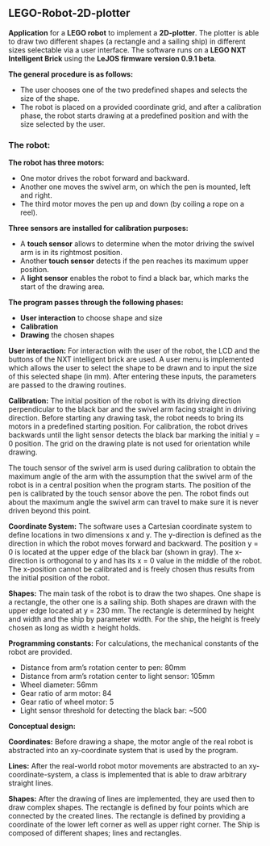 ## LEGO-Robot-2D-plotter

**Application** for a **LEGO robot** to implement a **2D-plotter**. The plotter is able to draw two different shapes (a rectangle and a sailing ship) in different sizes selectable via a user interface. 
The software runs on a **LEGO NXT Intelligent Brick** using the **LeJOS firmware version 0.9.1 beta**.

**The general procedure is as follows:**
- The user chooses one of the two predefined shapes and selects the size of the shape. 
- The robot is placed on a provided coordinate grid, and after a calibration phase, the robot starts drawing at a predefined position and with the size selected by the user.

### The robot:
**The robot has three motors:** 
- One motor drives the robot forward and backward.
- Another one moves the swivel arm, on which the pen is mounted, left and right. 
- The third motor moves the pen up and down (by coiling a rope on a reel). 

**Three sensors are installed for calibration purposes:**
- A **touch sensor** allows to determine when the motor driving the swivel arm is in its rightmost position. 
- Another **touch sensor** detects if the pen reaches its maximum upper position. 
- A **light sensor** enables the robot to find a black bar, which marks the start of the drawing area.


**The program passes through the following phases:**
- **User interaction** to choose shape and size
- **Calibration**
- **Drawing** the chosen shapes

**User interaction:**
For interaction with the user of the robot, the LCD and the buttons of the NXT intelligent brick are used.
A user menu is implemented which allows the user to select the shape to be drawn and to input the size of this selected shape (in mm). 
After entering these inputs, the parameters are passed to the drawing routines.

**Calibration:**
The initial position of the robot is with its driving direction perpendicular to the black bar and the swivel arm facing straight in driving direction. 
Before starting any drawing task, the robot needs to bring its motors in a predefined starting position. 
For calibration, the robot drives backwards until the light sensor detects the black bar marking the initial y = 0 position. The grid on the drawing plate is not used for orientation while drawing.

The touch sensor of the swivel arm is used during calibration to obtain the maximum angle of the arm with the assumption that the swivel arm of the robot is in a central position when the program starts. 
The position of the pen is calibrated by the touch sensor above the pen. The robot finds out about the maximum angle the swivel arm can travel to make sure it is never driven beyond this point.

**Coordinate System:**
The software uses a Cartesian coordinate system to define locations in two dimensions x and y.
The y-direction is defined as the direction in which the robot moves forward and backward. The position y = 0 is located at the upper edge of the black bar (shown in gray).
The x-direction is orthogonal to y and has its x = 0 value in the middle of the robot. 
The x-position cannot be calibrated and is freely chosen thus results from the initial position of the robot.


**Shapes:**
The main task of the robot is to draw the two shapes. One shape is a rectangle, the other one is a sailing ship. Both shapes are drawn with the upper edge located at y = 230 mm. The rectangle is determined by height and width and the ship by parameter width.
For the ship, the height is freely chosen as long as width ≥ height holds.

**Programming constants:**
For calculations, the mechanical constants of the robot are provided.

- Distance from arm’s rotation center to pen: 80mm
- Distance from arm’s rotation center to light sensor: 105mm
- Wheel diameter: 56mm
- Gear ratio of arm motor: 84
- Gear ratio of wheel motor: 5
- Light sensor threshold for detecting the black bar: ~500

**Conceptual design:**

**Coordinates:**
Before drawing a shape, the motor angle of the real robot is abstracted into an xy-coordinate system that is used by the program.

**Lines:**
After the real-world robot motor movements are abstracted to an xy-coordinate-system, a class is implemented that is able to draw arbitrary straight lines.

**Shapes:**
After the drawing of lines are implemented, they are used then to draw complex shapes. 
The rectangle is defined by four points which are connected by the created lines. The rectangle is defined by providing a coordinate of the lower left corner as well as upper right corner.
The Ship is composed of different shapes; lines and rectangles.
